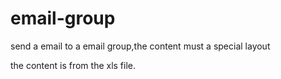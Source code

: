 email-group
===========

send a email to a email group,the content must a special layout

the content is from the xls file.
